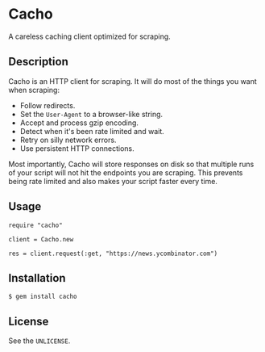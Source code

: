 Cacho
=====

A careless caching client optimized for scraping.

Description
-----------

Cacho is an HTTP client for scraping. It will do most of the things you want
when scraping:

* Follow redirects.
* Set the `User-Agent` to a browser-like string.
* Accept and process gzip encoding.
* Detect when it's been rate limited and wait.
* Retry on silly network errors.
* Use persistent HTTP connections.

Most importantly, Cacho will store responses on disk so that multiple runs of
your script will not hit the endpoints you are scraping. This prevents being
rate limited and also makes your script faster every time.

Usage
-----

    require "cacho"

    client = Cacho.new

    res = client.request(:get, "https://news.ycombinator.com")

Installation
------------

    $ gem install cacho

License
-------

See the `UNLICENSE`.
